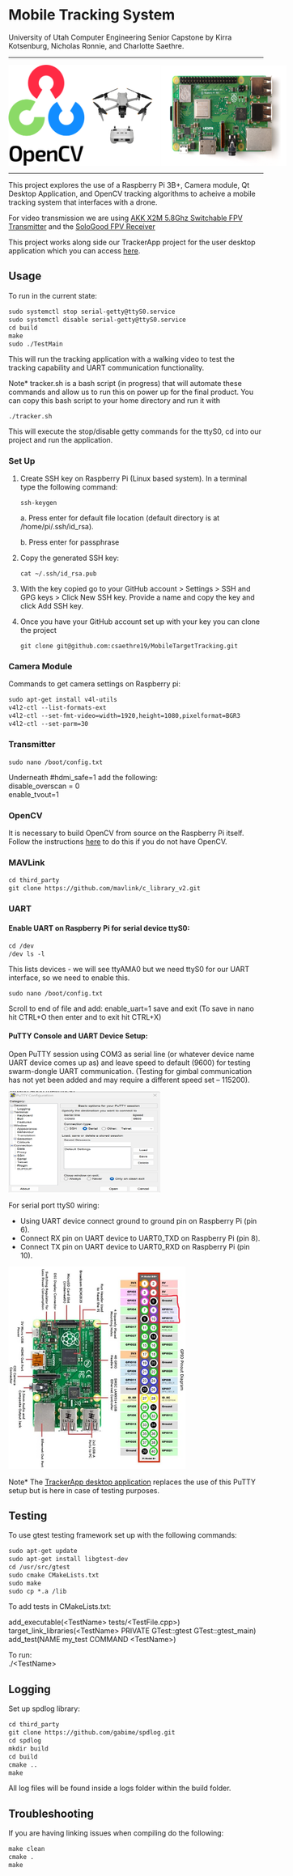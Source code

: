 # Mobile Tracking System
<p>University of Utah Computer Engineering Senior Capstone by Kirra Kotsenburg, Nicholas Ronnie, and Charlotte Saethre. </p>
<hr>
<div style="display: flex; justify-content: space-between;">
<img src="images/opencv.png" width="150" height="200" />
<img src="images/drone.png" width="150" height="200" />
<img src="images/raspi.png" width="250" height="200" />
</div>
<hr>

<p>This project explores the use of a Raspberry Pi 3B+, Camera module, Qt Desktop Application, and OpenCV tracking algorithms to acheive a mobile tracking system that interfaces with a drone.</p>

For video transmission we are using [AKK X2M 5.8Ghz Switchable FPV Transmitter](https://www.amazon.com/gp/product/B0773JVM8M/ref=ox_sc_act_image_1?smid=ADP3MHCS3NLR7&psc=1) and the [SoloGood FPV Receiver](https://www.amazon.com/gp/product/B08YJGCVJS/ref=ox_sc_act_image_2?smid=A2XZ0PQGR3TYBH&psc=1)

This project works along side our TrackerApp project for the user desktop application which you can access [here](https://github.com/KirraKotsenburg/TrackerApp).

## Usage

To run in the current state:
```shell
sudo systemctl stop serial-getty@ttyS0.service
sudo systemctl disable serial-getty@ttyS0.service
cd build
make
sudo ./TestMain
```
This will run the tracking application with a walking video to test the tracking capability and UART communication functionality. 

Note* tracker.sh is a bash script (in progress) that will automate these commands and allow us to run this on power up for the final product. You can copy this bash script to your home directory and run it with 
```shell
./tracker.sh
```
This will execute the stop/disable getty commands for the ttyS0, cd into our project and run the application. 

### Set Up
1. Create SSH key on Raspberry Pi (Linux based system).
    In a terminal type the following command:
    ```shell
    ssh-keygen
    ```
    a. Press enter for default file location (default directory is at /home/pi/.ssh/id_rsa).

    b. Press enter for passphrase
2. Copy the generated SSH key:
    ```shell
    cat ~/.ssh/id_rsa.pub
    ```
3. With the key copied go to your GitHub account > Settings > SSH and GPG keys > Click New SSH key. Provide a name and copy the key and click Add SSH key. 

4. Once you have your GitHub account set up with your key you can clone the project
    ```shell
    git clone git@github.com:csaethre19/MobileTargetTracking.git
    ```

### Camera Module

Commands to get camera settings on Raspberry pi:
```shell
sudo apt-get install v4l-utils
v4l2-ctl --list-formats-ext
v4l2-ctl --set-fmt-video=width=1920,height=1080,pixelformat=BGR3
v4l2-ctl --set-parm=30
```

### Transmitter
```shell
sudo nano /boot/config.txt
```
Underneath #hdmi_safe=1 add the following: <br>
disable_overscan = 0 <br>
enable_tvout=1 <br>

### OpenCV
It is necessary to build OpenCV from source on the Raspberry Pi itself.
Follow the instructions [here](https://qengineering.eu/install-opencv-on-raspberry-pi.html) to do this if you do not have OpenCV.

### MAVLink
```shell
cd third_party
git clone https://github.com/mavlink/c_library_v2.git
```

### UART 
#### Enable UART on Raspberry Pi for serial device ttyS0:
```shell
cd /dev
/dev ls -l
```
This lists devices - we will see ttyAMA0 but we need ttyS0 for our UART interface, so we need to enable this.

```shell
sudo nano /boot/config.txt
```
Scroll to end of file and add: enable_uart=1
save and exit (To save in nano hit CTRL+O then enter and to exit hit CTRL+X)

#### PuTTY Console and UART Device Setup:
Open PuTTY session using COM3 as serial line (or whatever device name UART device comes up as) and leave speed to default (9600) for testing swarm-dongle UART communication. (Testing for gimbal communication has not yet been added and may require a different speed set – 115200).

<img src="images/putty.png" width="300" height="200" />

For serial port ttyS0 wiring:
- Using UART device connect ground to ground pin on Raspberry Pi (pin 6).
- Connect RX pin on UART device to UART0_TXD on Raspberry Pi (pin 8).
- Connect TX pin on UART device to UART0_RXD on Raspberry Pi (pin 10).

<img src="images/pinout.png" width="350" height="400" />

Note* The [TrackerApp desktop application](https://github.com/KirraKotsenburg/TrackerApp) replaces the use of this PuTTY setup but is here in case of testing purposes. 

## Testing

To use gtest testing framework set up with the following commands:

```shell
sudo apt-get update
sudo apt-get install libgtest-dev
cd /usr/src/gtest
sudo cmake CMakeLists.txt
sudo make
sudo cp *.a /lib
```
To add tests in CMakeLists.txt:

add_executable(\<TestName> tests/<TestFile.cpp>) <br>
target_link_libraries(\<TestName> PRIVATE GTest::gtest GTest::gtest_main) <br>
add_test(NAME my_test COMMAND \<TestName>) <br>

To run: <br>
./\<TestName>

## Logging
Set up spdlog library:
```shell
cd third_party
git clone https://github.com/gabime/spdlog.git
cd spdlog
mkdir build
cd build
cmake ..
make
```
All log files will be found inside a logs folder within the build folder.

## Troubleshooting
If you are having linking issues when compiling do the following:
```shell
make clean
cmake .
make 
```